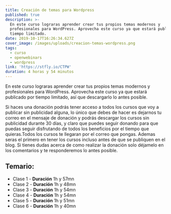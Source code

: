 ```yaml
---
title: Creación de temas para Wordpress
published: true
description: >-
  En este curso lograras aprender crear tus propios temas modernos y
  profesionales para WordPress. Aprovecha este curso ya que estará publicado por
  tiempo limitado.
date: 2019-10-17T16:26:34.627Z
cover_image: /images/uploads/creacion-temas-wordpress.png
tags:
  - curso
  - openwebinars
  - wordpress
link: 'https://stfly.io/CTPW'
duration: 4 horas y 54 minutos
---
```

En este curso lograras aprender crear tus propios temas modernos y profesionales para WordPress. Aprovecha este curso ya que estará publicado por tiempo limitado, así que descargarlo lo antes posible. 

Si haces una donación podrás tener acceso a todos los cursos que voy a publicar sin publicidad alguna, lo único que debes de hacer es dejarnos tu correo en el mensaje de donación y podrás descargar los cursos sin publicidad durante 30 días, y claro que puedes seguir donando para que puedas seguir disfrutando de todos los beneficios por el tiempo que quieras.Todos los cursos te llegaran por el correo que pongas. Ademas seras el primero en tener los cursos incluso antes de que se publiquen en el blog. Si tienes dudas acerca de como realizar la donación solo déjamelo en los comentarios y te responderemos lo antes posible.

<div class="temario">
<h2> Temario: </h2>

-  Clase 1 - **Duración** 1h y 57mn
-  Clase 2 - **Duración** 1h y 48mn
-  Clase 3 - **Duración** 1h y 54mn
-  Clase 4 - **Duración** 1h y 54mn
-  Clase 5 - **Duración** 1h y 51mn 
-  Clase 6 - **Duración** 1h y 40mn

</div>
